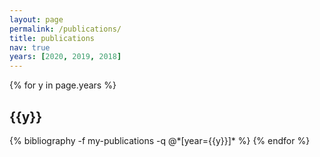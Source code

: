 ```yaml
---
layout: page
permalink: /publications/
title: publications
nav: true
years: [2020, 2019, 2018]
---
```


<div class="publications">

{% for y in page.years %}
  <h2 class="year">{{y}}</h2>
  {% bibliography -f my-publications -q @*[year={{y}}]* %}
{% endfor %}

</div>
